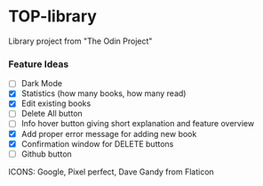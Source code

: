 # TOP-library

Library project from "The Odin Project"

### Feature Ideas

- [ ] Dark Mode
- [x] Statistics (how many books, how many read)
- [x] Edit existing books
- [ ] Delete All button
- [ ] Info hover button giving short explanation and feature overview
- [x] Add proper error message for adding new book
- [x] Confirmation window for DELETE buttons
- [ ] Github button

ICONS: Google, Pixel perfect, Dave Gandy from Flaticon
